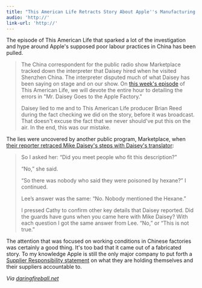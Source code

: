 ```yaml
---
title: "This American Life Retracts Story About Apple''s Manufacturing Process"
audio: 'http://'
link-url: 'http://'
---
```

<p>The episode of This American Life that sparked a lot of the investigation and hype around Apple's supposed poor labour practices in China has been pulled.</p>
<blockquote><p>
  The China correspondent for the public radio show Marketplace tracked down the interpreter that Daisey hired when he visited Shenzhen China. The interpreter disputed much of what Daisey has been saying on stage and on our show. On <a href="http://www.thisamericanlife.org/radio-archives/episode/460/retraction">this week's episode</a> of This American Life, we will devote the entire hour to detailing the errors in "Mr. Daisey Goes to the Apple Factory."</p>
<p>  Daisey lied to me and to This American Life producer Brian Reed during the fact checking we did on the story, before it was broadcast. That doesn't excuse the fact that we never should've put this on the air. In the end, this was our mistake.
</p></blockquote>
<p>The lies were uncovered by another public program, Marketplace, when <a href="http://www.marketplace.org/topics/life/ieconomy/acclaimed-apple-critic-made-details">their reporter retraced Mike Daisey's steps with Daisey's translator</a>:</p>
<blockquote><p>So I asked her: “Did you meet people who fit this description?”</p>
<p>“No,” she said.</p>
<p>“So there was nobody who said they were poisoned by hexane?” I continued.</p>
<p>Lee’s answer was the same: “No. Nobody mentioned the Hexane.”</p>
<p>I pressed Cathy to confirm other key details that Daisey reported. Did the guards have guns when you came here with Mike Daisey? With each question I got the same answer from Lee. “No,” or “This is not true.”</p></blockquote>
<p>The attention that was focused on working conditions in Chinese factories was certainly a good thing. It's too bad that it came out of a fabricated story. To my knowledge Apple is still the only major company to put forth a <a href="http://www.apple.com/supplierresponsibility/">Supplier Responsibility statement</a> on what they are holding themselves and their suppliers accountable to.</p>
<p><em>Via <a href="http://daringfireball.net/linked/2012/03/16/schmitz-takedown">daringfireball.net</a></em></p>
